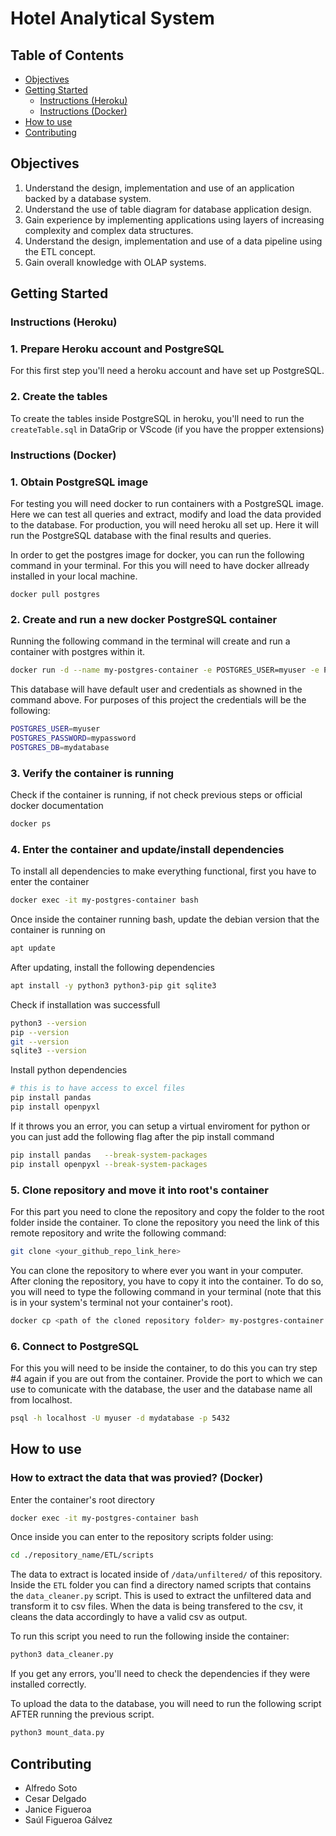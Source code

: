 # Hotel Analytical System

## Table of Contents
- [Objectives](#objectives)
- [Getting Started](#getting-started)
  - [Instructions (Heroku)](#instructions-heroku)
  - [Instructions (Docker)](#instructions-docker)
- [How to use](#How-to-use)
- [Contributing](#contributing)

## Objectives
1. Understand the design, implementation and use of an application backed by a database system. 
2. Understand the use of table diagram for database application design.  
3. Gain experience by implementing applications using layers of increasing complexity and complex data structures. 
4. Understand the design, implementation and use of a data pipeline using the ETL concept. 
5. Gain overall knowledge with OLAP systems.

## Getting Started

### Instructions (Heroku)

### 1. Prepare Heroku account and PostgreSQL
For this first step you'll need a heroku account and have set up PostgreSQL.

### 2. Create the tables
To create the tables inside PostgreSQL in heroku, you'll need to run the `createTable.sql` in DataGrip or
VScode (if you have the propper extensions)


### Instructions (Docker)

### 1. Obtain PostgreSQL image
For testing you will need docker to run containers with a PostgreSQL image. Here we can test all queries and
extract, modify and load the data provided to the database. For production, you will need heroku all set up.
Here it will run the PostgreSQL database with the final results and queries.

In order to get the postgres image for docker, you can run the following command in your terminal. For this
you will need to have docker allready installed in your local machine.
```
docker pull postgres
```

### 2. Create and run a new docker PostgreSQL container

Running the following command in the terminal will create and run a container with postgres within it.
```bash
docker run -d --name my-postgres-container -e POSTGRES_USER=myuser -e POSTGRES_PASSWORD=mypassword -e POSTGRES_DB=mydatabase -p 5432:5432 postgres
```

This database will have default user and credentials as showned in the command above. For purposes of this project the credentials
will be the following:
```bash
POSTGRES_USER=myuser
POSTGRES_PASSWORD=mypassword
POSTGRES_DB=mydatabase
```

### 3. Verify the container is running
Check if the container is running, if not check previous steps or official docker documentation
```bash
docker ps
```

### 4. Enter the container and update/install dependencies
To install all dependencies to make everything functional, first you have to enter the container
```bash
docker exec -it my-postgres-container bash
```

Once inside the container running bash, update the debian version that the container is running on
```bash
apt update
```

After updating, install the following dependencies
```bash
apt install -y python3 python3-pip git sqlite3 
```

Check if installation was successfull
```bash
python3 --version 
pip --version
git --version
sqlite3 --version 
```

Install python dependencies
```bash
# this is to have access to excel files
pip install pandas   
pip install openpyxl
```

If it throws you an error, you can setup a virtual enviroment for python
or you can just add the following flag after the pip install command
```bash
pip install pandas   --break-system-packages
pip install openpyxl --break-system-packages
```

### 5. Clone repository and move it into root's container
For this part you need to clone the repository and copy the folder to the root folder inside the container.
To clone the repository you need the link of this remote repository and write the following command:
```bash
git clone <your_github_repo_link_here>
```
You can clone the repository to where ever you want in your computer. After cloning the repository, you have to copy it into
the container. To do so, you will need to type the following command in your terminal (note that this is in your system's terminal
not your container's root).
```bash
docker cp <path of the cloned repository folder> my-postgres-container:/
```

### 6. Connect to PostgreSQL
For this you will need to be inside the container, to do this you can try step #4 again if you are out
from the container. Provide the port to which we can use to comunicate with the database, the user and
the database name all from localhost.
```bash
psql -h localhost -U myuser -d mydatabase -p 5432
```

## How to use

### How to extract the data that was provied? (Docker)

Enter the container's root directory
```bash
docker exec -it my-postgres-container bash
```
Once inside you can enter to the repository scripts folder using:
```bash
cd ./repository_name/ETL/scripts
```

The data to extract is located inside of `/data/unfiltered/` of this repository. 
Inside the `ETL` folder you can find a directory named scripts that contains the
`data_cleaner.py` script. This is used to extract the unfiltered data and transform
it to csv files. When the data is being transfered to the csv, it cleans the data
accordingly to have a valid csv as output.

To run this script you need to run the following inside the container:
```bash
python3 data_cleaner.py
```
If you get any errors, you'll need to check the dependencies if they were installed correctly.

To upload the data to the database, you will need to run the following script AFTER
running the previous script.
```bash
python3 mount_data.py
```

## Contributing
- Alfredo Soto
- Cesar Delgado
- Janice Figueroa
- Saúl Figueroa Gálvez